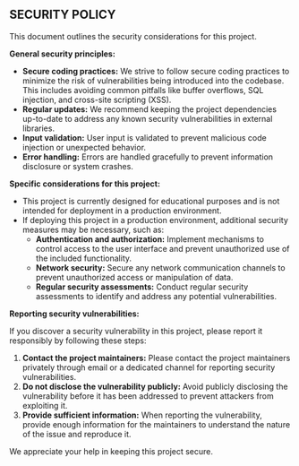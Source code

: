 ## SECURITY POLICY

This document outlines the security considerations for this project.

**General security principles:**

* **Secure coding practices:** We strive to follow secure coding practices to minimize the risk of vulnerabilities being introduced into the codebase. This includes avoiding common pitfalls like buffer overflows, SQL injection, and cross-site scripting (XSS).
* **Regular updates:** We recommend keeping the project dependencies up-to-date to address any known security vulnerabilities in external libraries.
* **Input validation:** User input is validated to prevent malicious code injection or unexpected behavior.
* **Error handling:** Errors are handled gracefully to prevent information disclosure or system crashes.

**Specific considerations for this project:**

* This project is currently designed for educational purposes and is not intended for deployment in a production environment.
* If deploying this project in a production environment, additional security measures may be necessary, such as:
    * **Authentication and authorization:** Implement mechanisms to control access to the user interface and prevent unauthorized use of the included functionality.
    * **Network security:** Secure any network communication channels to prevent unauthorized access or manipulation of data.
    * **Regular security assessments:** Conduct regular security assessments to identify and address any potential vulnerabilities.

**Reporting security vulnerabilities:**

If you discover a security vulnerability in this project, please report it responsibly by following these steps:

1. **Contact the project maintainers:** Please contact the project maintainers privately through email or a dedicated channel for reporting security vulnerabilities.
2. **Do not disclose the vulnerability publicly:** Avoid publicly disclosing the vulnerability before it has been addressed to prevent attackers from exploiting it.
3. **Provide sufficient information:** When reporting the vulnerability, provide enough information for the maintainers to understand the nature of the issue and reproduce it.

We appreciate your help in keeping this project secure.
